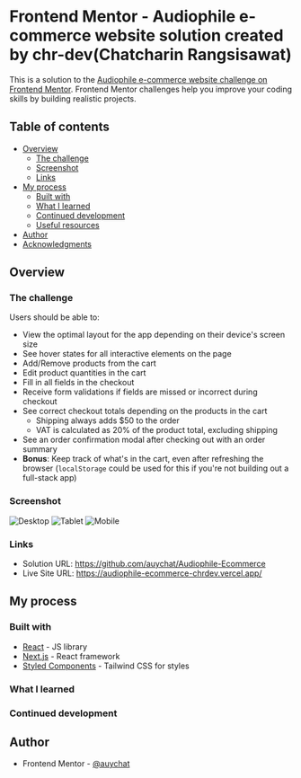 # Frontend Mentor - Audiophile e-commerce website solution created by chr-dev(Chatcharin Rangsisawat)

This is a solution to the [Audiophile e-commerce website challenge on Frontend Mentor](https://www.frontendmentor.io/challenges/audiophile-ecommerce-website-C8cuSd_wx). Frontend Mentor challenges help you improve your coding skills by building realistic projects.

## Table of contents

- [Overview](#overview)
  - [The challenge](#the-challenge)
  - [Screenshot](#screenshot)
  - [Links](#links)
- [My process](#my-process)
  - [Built with](#built-with)
  - [What I learned](#what-i-learned)
  - [Continued development](#continued-development)
  - [Useful resources](#useful-resources)
- [Author](#author)
- [Acknowledgments](#acknowledgments)

## Overview

### The challenge

Users should be able to:

- View the optimal layout for the app depending on their device's screen size
- See hover states for all interactive elements on the page
- Add/Remove products from the cart
- Edit product quantities in the cart
- Fill in all fields in the checkout
- Receive form validations if fields are missed or incorrect during checkout
- See correct checkout totals depending on the products in the cart
  - Shipping always adds $50 to the order
  - VAT is calculated as 20% of the product total, excluding shipping
- See an order confirmation modal after checking out with an order summary
- **Bonus**: Keep track of what's in the cart, even after refreshing the browser (`localStorage` could be used for this if you're not building out a full-stack app)

### Screenshot

![Desktop](./screenshots/screenshot-desktop.jpg)
![Tablet](./screenshots/screenshot-tablet.jpg)
![Mobile](./screenshots/screenshot-mobile.jpg)

### Links

- Solution URL: https://github.com/auychat/Audiophile-Ecommerce
- Live Site URL: https://audiophile-ecommerce-chrdev.vercel.app/

## My process

### Built with
- [React](https://reactjs.org/) - JS library
- [Next.js](https://nextjs.org/) - React framework
- [Styled Components](https://tailwindcss.com/) - Tailwind CSS for styles

### What I learned


### Continued development


## Author

- Frontend Mentor - [@auychat](https://www.frontendmentor.io/profile/auychat)